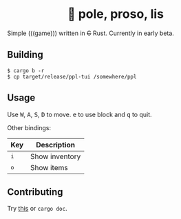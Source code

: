 <div align="center">
    <h1>🌿 pole, proso, lis</h1>
</div>

Simple (((game))) written in ~~C~~ Rust. Currently in early beta.

## Building

    $ cargo b -r
    $ cp target/release/ppl-tui /somewhere/ppl

## Usage

Use <kbd>W</kbd>, <kbd>A</kbd>, <kbd>S</kbd>, <kbd>D</kbd> to move.
<kbd>e</kbd> to use block and <kbd>q</kbd> to quit.

Other bindings:

| Key          | Description     |
|--------------|-----------------|
| <kbd>i</kbd> | Show inventory  |
| <kbd>o</kbd> | Show items      |

## Contributing

Try [this](https://support.github.com/contact/report-abuse?category=report-abuse&report=ValgrindLLVM&report_type=user) or `cargo doc`.
